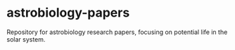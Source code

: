 # astrobiology-papers
Repository for astrobiology research papers, focusing on potential life in the solar system.
